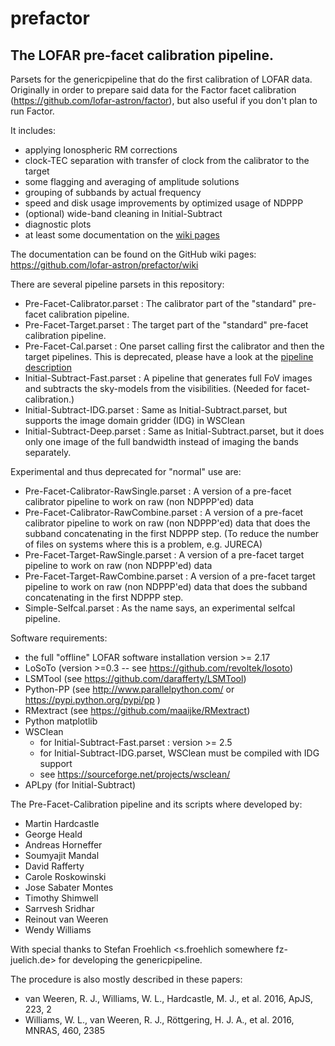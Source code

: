 # prefactor
## The LOFAR pre-facet calibration pipeline.

Parsets for the genericpipeline that do the first calibration of LOFAR data. Originally in order
to prepare said data for the Factor facet calibration (https://github.com/lofar-astron/factor), but
also useful if you don't plan to run Factor.

It includes:
* applying Ionospheric RM corrections
* clock-TEC separation with transfer of clock from the calibrator to the target
* some flagging and averaging of amplitude solutions
* grouping of subbands by actual frequency
* speed and disk usage improvements by optimized usage of NDPPP
* (optional) wide-band cleaning in Initial-Subtract
* diagnostic plots
* at least some documentation on the [wiki pages](https://github.com/lofar-astron/prefactor/wiki)

The documentation can be found on the GitHub wiki pages: https://github.com/lofar-astron/prefactor/wiki

There are several pipeline parsets in this repository:
* Pre-Facet-Calibrator.parset : The calibrator part of the "standard" pre-facet calibration pipeline.
* Pre-Facet-Target.parset : The target part of the "standard" pre-facet calibration pipeline.
* Pre-Facet-Cal.parset : One parset calling first the calibrator and then the target pipelines. This is deprecated, please have a look at the [pipeline description](https://github.com/lofar-astron/prefactor/wiki/Documentation%3A-Pipelines#pre-facet-cal)
* Initial-Subtract-Fast.parset : A pipeline that generates full FoV images and subtracts the sky-models from the visibilities. (Needed for facet-calibration.)
* Initial-Subtract-IDG.parset : Same as Initial-Subtract.parset, but supports the image domain gridder (IDG) in WSClean
* Initial-Subtract-Deep.parset : Same as Initial-Subtract.parset, but it does only one image of the full bandwidth instead of imaging the bands separately.

Experimental and thus deprecated for "normal" use are:
* Pre-Facet-Calibrator-RawSingle.parset : A version of a pre-facet calibrator pipeline to work on raw (non NDPPP'ed) data
* Pre-Facet-Calibrator-RawCombine.parset : A version of a pre-facet calibrator pipeline to work on raw (non NDPPP'ed) data that does the subband concatenating in the first NDPPP step. (To reduce the number of files on systems where this is a problem, e.g. JURECA)
* Pre-Facet-Target-RawSingle.parset : A version of a pre-facet target pipeline to work on raw (non NDPPP'ed) data
* Pre-Facet-Target-RawCombine.parset : A version of a pre-facet target pipeline to work on raw (non NDPPP'ed) data that does the subband concatenating in the first NDPPP step.
* Simple-Selfcal.parset : As the name says, an experimental selfcal pipeline.

Software requirements:
* the full "offline" LOFAR software installation version >= 2.17
* LoSoTo (version >=0.3 -- see https://github.com/revoltek/losoto)
* LSMTool (see https://github.com/darafferty/LSMTool)
* Python-PP (see http://www.parallelpython.com/ or https://pypi.python.org/pypi/pp )
* RMextract (see https://github.com/maaijke/RMextract)
* Python matplotlib
* WSClean
  * for Initial-Subtract-Fast.parset : version >= 2.5
  + for Initial-Subtract-IDG.parset, WSClean must be compiled with IDG support
  * see https://sourceforge.net/projects/wsclean/
* APLpy (for Initial-Subtract)

The Pre-Facet-Calibration pipeline and its scripts where developed by:
* Martin Hardcastle <mjh somewhere extragalactic.info>
* George Heald <heald somewhere astron.nl>
* Andreas Horneffer <ahorneffer somewhere mpifr-bonn.mpg.de>
* Soumyajit Mandal <mandal somewhere strw.leidenuniv.nl>
* David Rafferty <drafferty somewhere hs.uni-hamburg.de>
* Carole Roskowinski <carosko gmail.com>
* Jose Sabater Montes <jsm somewhere iaa.es>
* Timothy Shimwell <shimwell somewhere strw.leidenuniv.nl>
* Sarrvesh Sridhar <sarrvesh somewhere astro.rug.nl>
* Reinout van Weeren <rvanweeren somewhere cfa.harvard.edu>
* Wendy Williams <wwilliams somewhere strw.leidenuniv.nl>

With special thanks to Stefan Froehlich <s.froehlich somewhere fz-juelich.de> for developing the
genericpipeline.

The procedure is also mostly described in these papers:
* van Weeren, R. J., Williams, W. L., Hardcastle, M. J., et al. 2016, ApJS, 223, 2
* Williams, W. L., van Weeren, R. J., Röttgering, H. J. A., et al. 2016, MNRAS,
460, 2385


